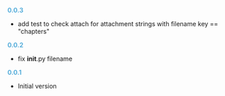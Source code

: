 
**<span style="color:#56adda">0.0.3</span>**
- add test to check attach for attachment strings with filename key == "chapters"

**<span style="color:#56adda">0.0.2</span>**
- fix __init__.py filename

**<span style="color:#56adda">0.0.1</span>**
- Initial version
